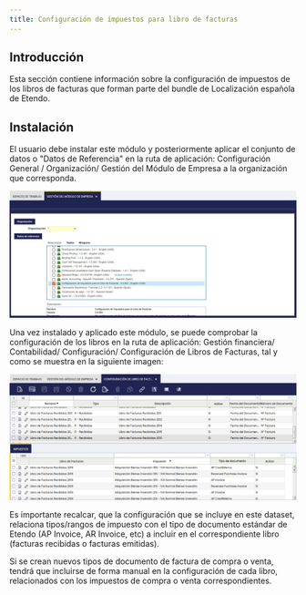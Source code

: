 ```yaml
---
title: Configuración de impuestos para libro de facturas
---
```

## **Introducción**

Esta sección contiene información sobre la configuración de impuestos de los libros de facturas que forman parte del bundle de Localización española de Etendo.

## **Instalación**

El usuario debe instalar este módulo y posteriormente aplicar el conjunto de datos o "Datos de Referencia" en la ruta de aplicación: Configuración General / Organización/ Gestión del Módulo de Empresa a la organización que corresponda.

![](/docs/assets/drive/gGO4D4W1ZWtJV0sluU-2ESwmVQA8_vykqX_CABOqxU9WSAqeKQS42g46yOcZnVDpMG4qUHJO0XGnn1zvcHzKOVcgHMDFEXB3MwaBeyDOPZTwYEH1wdYWTPub9sLhcOcrko6PuYvIyNryJYZoi2dUxKIV9hFEXNlZ5DYtYyYTJ1663ViYtA-aKGEy9XXLYg.png)

Una vez instalado y aplicado este módulo, se puede comprobar la configuración de los libros en la ruta de aplicación: Gestión financiera/ Contabilidad/ Configuración/ Configuración de Libros de Facturas, tal y como se muestra en la siguiente imagen:

![](/docs/assets/drive/jKTQzqVFoz7dxq2qJS-Q2ECPksUf8UxYrLmeKDGG4NFGeQSxG96b-vbxqpaQb71UWuFBFscdPLSXXjD6dIqHoBB-3mCoOypQBeADb8AONAYOjD5Lu-MGfk1njsbQMJ2C3Cp-V18LcZpTZIpJTBZQ4X9b2dEEj-9nzmnM3FceUIHW3hdlgfFtLRx_S-4hYg.png)

Es importante recalcar, que la configuración que se incluye en este dataset, relaciona tipos/rangos de impuesto con el tipo de documento estándar de Etendo (AP Invoice, AR Invoice, etc) a incluir en el correspondiente libro (facturas recibidas o facturas emitidas).

Si se crean nuevos tipos de documento de factura de compra o venta, tendrá que incluirse de forma manual en la configuración de cada libro, relacionados con los impuestos de compra o venta correspondientes.